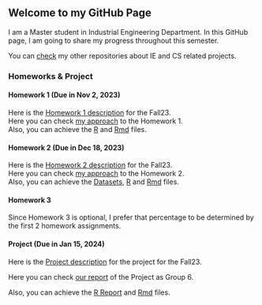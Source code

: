 ## Welcome to my GitHub Page

I am a Master student in Industrial Engineering Department. In this GitHub page, I am going to share my progress throughout this semester.

You can [check](https://github.com/anillturgut?tab=repositories) my other repositories about IE and CS related projects. 

### Homeworks & Project 

#### Homework 1 (Due in Nov 2, 2023)
Here is the [Homework 1 description](files/HW1/IE582_Fall23_Homework1.pdf) for the Fall23.<br>
Here you can check [my approach](files/HW1/IE582HW1.html) to the Homework 1.<br>
Also, you can achieve the [R](files/HW1/IE582HW1_R.R) and [Rmd](files/HW1/IE582HW1.Rmd) files. <br>

#### Homework 2 (Due in Dec 18, 2023)
Here is the [Homework 2 description](files/HW2/IE582_Fall23_Homework2.pdf) for the Fall23.<br>
Here you can check [my approach](files/HW2/IE582HW2.html) to the Homework 2.<br>
Also, you can achieve the [Datasets](https://github.com/BU-IE-582/fall-23-anillturgut/tree/main/files/HW2/Dataset), [R](files/HW2/IE582HW2RScripts.R) and [Rmd](files/HW2/IE582HW2.Rmd) files. <br>

#### Homework 3 

Since Homework 3 is optional, I prefer that percentage to be determined by the first 2 homework assignments. <br>

####  Project (Due in Jan 15, 2024)

Here is the [Project description](files/Project/IE582_Fall23_Project_Description.pdf) for the project for the Fall23. <br>

Here you can check [our report](files/Project/IE582ProjectReportGroup6.pdf) of the Project as Group 6.<br>

Also, you can achieve the [R Report](files/Project/IE582Project.html) and [Rmd](files/Project/IE582Project.Rmd) files. <br>